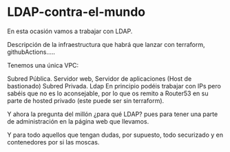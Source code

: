 # LDAP-contra-el-mundo
En esta ocasión vamos a trabajar con LDAP. 

Descripción de la infraestructura que habrá que lanzar con terraform, githubActions.....

Tenemos una única VPC:

Subred Pública.
Servidor web, Servidor de aplicaciones (Host de bastionado)
Subred Privada.
Ldap
En principio podéis trabajar con IPs pero sabéis que no es lo aconsejable, por lo que os remito a Router53 en su parte de hosted privado (este puede ser sin terraform).

Y ahora la pregunta del millón ¿para qué LDAP? pues para tener una parte de administración en la página web que llevamos. 

Y para todo aquellos que tengan dudas, por supuesto, todo securizado y en contenedores por si las moscas.
